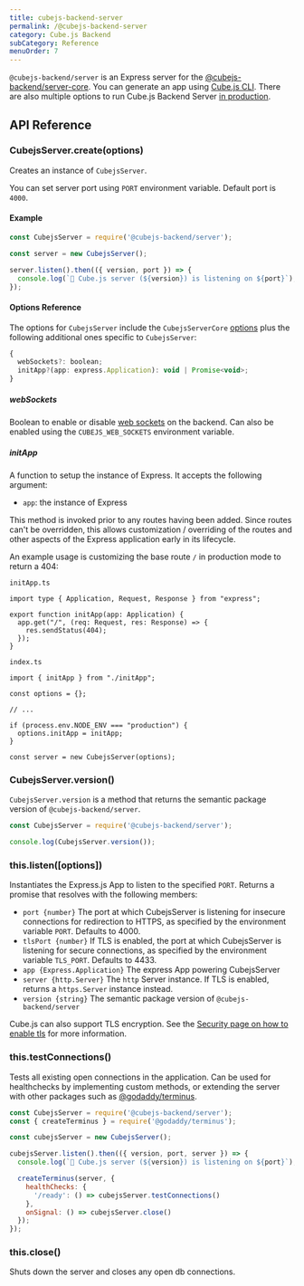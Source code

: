 ```yaml
---
title: cubejs-backend-server
permalink: /@cubejs-backend-server
category: Cube.js Backend
subCategory: Reference
menuOrder: 7
---
```


`@cubejs-backend/server` is an Express server for the [@cubejs-backend/server-core](/@cubejs-backend-server-core). You can generate an app using [Cube.js CLI](/using-the-cubejs-cli). There are also multiple options to run Cube.js Backend Server [in production](/deployment).

## API Reference

### CubejsServer.create(options)

Creates an instance of `CubejsServer`.

You can set server port using `PORT` environment variable. Default port is `4000`.

#### Example

```javascript
const CubejsServer = require('@cubejs-backend/server');

const server = new CubejsServer();

server.listen().then(({ version, port }) => {
  console.log(`🚀 Cube.js server (${version}) is listening on ${port}`);
});
```

#### Options Reference

The options for `CubejsServer` include the `CubejsServerCore` [options](@cubejs-backend-server-core#options-reference) plus the following additional ones specific to `CubejsServer`:

```javascript
{
  webSockets?: boolean;
  initApp?(app: express.Application): void | Promise<void>;
}
```

##### webSockets

Boolean to enable or disable [web sockets](real-time-data-fetch#web-sockets) on the backend. Can also be enabled using the `CUBEJS_WEB_SOCKETS` environment variable.

##### initApp

A function to setup the instance of Express. It accepts the following argument:
  * `app`: the instance of Express

This method is invoked prior to any routes having been added. Since routes can't be overridden, this allows customization / overriding of the routes and other aspects of the Express application early in its lifecycle.

An example usage is customizing the base route `/` in production mode to return a 404:

`initApp.ts`
```
import type { Application, Request, Response } from "express";

export function initApp(app: Application) {
  app.get("/", (req: Request, res: Response) => {
    res.sendStatus(404);
  });
}
```

`index.ts`
```
import { initApp } from "./initApp";

const options = {};

// ...

if (process.env.NODE_ENV === "production") {
  options.initApp = initApp;
}

const server = new CubejsServer(options);
```


### CubejsServer.version()

`CubejsServer.version` is a method that returns the semantic package version of `@cubejs-backend/server`.

```javascript
const CubejsServer = require('@cubejs-backend/server');

console.log(CubejsServer.version());
```

### this.listen([options])

Instantiates the Express.js App to listen to the specified `PORT`. Returns a promise that resolves with the following members:

* `port {number}` The port at which CubejsServer is listening for insecure connections for redirection to HTTPS, as specified by the environment variable `PORT`. Defaults to 4000.
* `tlsPort {number}` If TLS is enabled, the port at which CubejsServer is listening for secure connections, as specified by the environment variable `TLS_PORT`. Defaults to 4433.
* `app {Express.Application}` The express App powering CubejsServer
* `server {http.Server}` The `http` Server instance. If TLS is enabled, returns a `https.Server` instance instead.
* `version {string}` The semantic package version of `@cubejs-backend/server`

Cube.js can also support TLS encryption. See the [Security page on how to enable tls](security#enabling-tls) for more information.

### this.testConnections()

Tests all existing open connections in the application.  Can be used for healthchecks by implementing custom methods, or extending the server with other packages such as [@godaddy/terminus](https://github.com/godaddy/terminus).

```javascript
const CubejsServer = require('@cubejs-backend/server');
const { createTerminus } = require('@godaddy/terminus');

const cubejsServer = new CubejsServer();

cubejsServer.listen().then(({ version, port, server }) => {
  console.log(`🚀 Cube.js server (${version}) is listening on ${port}`);

  createTerminus(server, {
    healthChecks: {
      '/ready': () => cubejsServer.testConnections()
    },
    onSignal: () => cubejsServer.close()
  });
});
```

### this.close()

Shuts down the server and closes any open db connections.
